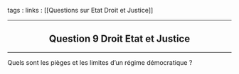tags : 
links : [[Questions sur Etat Droit et Justice]]

****

<h2 style="text-align: center;"> Question 9 Droit Etat et Justice </h2>

****

Quels sont les pièges et les limites d’un régime démocratique ?